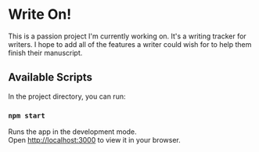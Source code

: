 
# Write On!

This is a passion project I'm currently working on. It's a writing tracker for writers. I hope to add all of the features a writer could wish for to help them finish their manuscript. 

## Available Scripts

In the project directory, you can run:

### `npm start`

Runs the app in the development mode.\
Open [http://localhost:3000](http://localhost:3000) to view it in your browser.

